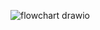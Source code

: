 ![flowchart drawio](https://github.com/user-attachments/assets/bb5e649f-f5e3-4dd4-a78f-bd00c9e82491)
